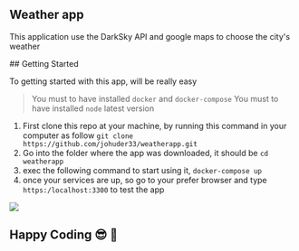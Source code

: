 ## Weather app

This application use the DarkSky API and google maps to choose the city's weather

## Getting Started

To getting started with this app, will be really easy

> You must to have installed `docker` and `docker-compose`
> You must to have installed `node` latest version

1. First clone this repo at your machine, by running this command in your computer as follow `git clone https://github.com/johuder33/weatherapp.git`
2. Go into the folder where the app was downloaded, it should be `cd weatherapp`
3. exec the following command to start using it, `docker-compose up`
4. once your services are up, so go to your prefer browser and type `https:/localhost:3300` to test the app

![](weather-app-demo.gif)

## Happy Coding :sunglasses: :rocket:
